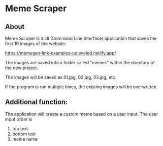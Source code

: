 # Meme Scraper

## About

Meme Scraper is a cli (Command Line Interface) application that saves the first 10 images of the website:

https://memegen-link-examples-upleveled.netlify.app/

The images are saved into a folder called "memes" within the directory of the new project.

The images will be saved as 01.jpg, 02.jpg, 03.jpg, etc.

If the program is run multiple times, the existing images will be overwritten.

## Additional function:

The application will create a custom meme based on a user input. The user input order is

1. top text
2. bottom text
3. meme name
